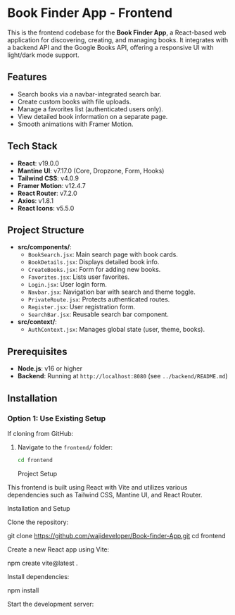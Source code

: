 # Book Finder App - Frontend

This is the frontend codebase for the **Book Finder App**, a React-based web application for discovering, creating, and managing books. It integrates with a backend API and the Google Books API, offering a responsive UI with light/dark mode support.

## Features

- Search books via a navbar-integrated search bar.
- Create custom books with file uploads.
- Manage a favorites list (authenticated users only).
- View detailed book information on a separate page.
- Smooth animations with Framer Motion.

## Tech Stack

- **React**: v19.0.0
- **Mantine UI**: v7.17.0 (Core, Dropzone, Form, Hooks)
- **Tailwind CSS**: v4.0.9
- **Framer Motion**: v12.4.7
- **React Router**: v7.2.0
- **Axios**: v1.8.1
- **React Icons**: v5.5.0

## Project Structure

- **src/components/**:
  - `BookSearch.jsx`: Main search page with book cards.
  - `BookDetails.jsx`: Displays detailed book info.
  - `CreateBooks.jsx`: Form for adding new books.
  - `Favorites.jsx`: Lists user favorites.
  - `Login.jsx`: User login form.
  - `Navbar.jsx`: Navigation bar with search and theme toggle.
  - `PrivateRoute.jsx`: Protects authenticated routes.
  - `Register.jsx`: User registration form.
  - `SearchBar.jsx`: Reusable search bar component.
- **src/context/**:
  - `AuthContext.jsx`: Manages global state (user, theme, books).

## Prerequisites

- **Node.js**: v16 or higher
- **Backend**: Running at `http://localhost:8080` (see `../backend/README.md`)

## Installation

### Option 1: Use Existing Setup

If cloning from GitHub:

1. Navigate to the `frontend/` folder:
   ```bash
   cd frontend
   ```
   Project Setup

This frontend is built using React with Vite and utilizes various dependencies such as Tailwind CSS, Mantine UI, and React Router.

Installation and Setup

Clone the repository:

git clone https://github.com/wajideveloper/Book-finder-App.git
cd frontend

Create a new React app using Vite:

npm create vite@latest .

Install dependencies:

npm install

Start the development server:

